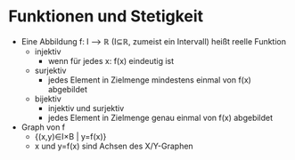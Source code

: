 # Funktionen und Stetigkeit
+ Eine Abbildung f: I --> ℝ (I⊆ℝ, zumeist ein Intervall) heißt reelle Funktion
	+ injektiv
		+ wenn für jedes x: f(x) eindeutig ist
	+ surjektiv
		+ jedes Element in Zielmenge mindestens einmal von f(x) abgebildet
	+ bijektiv
		+ injektiv und surjektiv
		+ jedes Element in Zielmenge genau einmal von f(x) abgebildet
+ Graph von f
	+ {(x,y)∈I×B | y=f(x)}
	+ x und y=f(x) sind Achsen des X/Y-Graphen